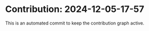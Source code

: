 # Contribution: 2024-12-05-17-57
This is an automated commit to keep the contribution graph active.
